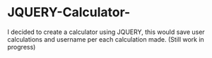 # JQUERY-Calculator-


I decided to create a calculator using JQUERY, this would save user calculations and username per each calculation made.
(Still work in progress)